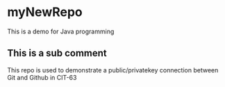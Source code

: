 # myNewRepo
This is a demo for Java programming 
## This is a sub comment

This repo is used to demonstrate a public/privatekey connection between Git and Github
in CIT-63
